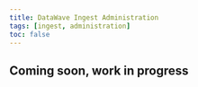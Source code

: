 ```yaml
---
title: DataWave Ingest Administration
tags: [ingest, administration]
toc: false
---
```


## Coming soon, work in progress
